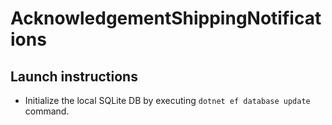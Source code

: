 # AcknowledgementShippingNotifications

## Launch instructions

- Initialize the local SQLite DB by executing `dotnet ef database update` command.
